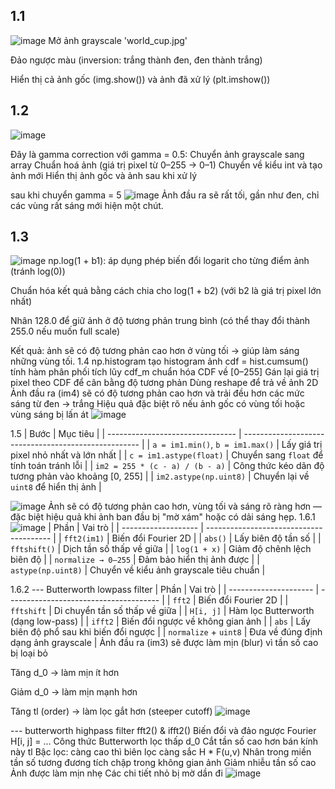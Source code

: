 1.1
------
![image](https://github.com/user-attachments/assets/557e572c-036c-4fc1-a6b9-d170e5302670)
Mở ảnh grayscale 'world_cup.jpg'

Đảo ngược màu (inversion: trắng thành đen, đen thành trắng)

Hiển thị cả ảnh gốc (img.show()) và ảnh đã xử lý (plt.imshow())


1.2
------
![image](https://github.com/user-attachments/assets/3b71b060-3900-4276-ac6a-4ef2c49add1c)

Đây là gamma correction với gamma = 0.5:
Chuyển ảnh grayscale sang array
Chuẩn hoá ảnh (giá trị pixel từ 0–255 → 0–1)
Chuyển về kiểu int và tạo ảnh mới
Hiển thị ảnh gốc và ảnh sau khi xử lý

sau khi chuyển gamma = 5 
![image](https://github.com/user-attachments/assets/b903e9e9-c965-4933-90a5-6df3f4fa1e14)
Ảnh đầu ra sẽ rất tối, gần như đen, chỉ các vùng rất sáng mới hiện một chút.


1.3
------
![image](https://github.com/user-attachments/assets/99eae6ef-7855-4535-a96f-017dcbef6135)
np.log(1 + b1): áp dụng phép biến đổi logarit cho từng điểm ảnh (tránh log(0))

Chuẩn hóa kết quả bằng cách chia cho log(1 + b2) (với b2 là giá trị pixel lớn nhất)

Nhân 128.0 để giữ ảnh ở độ tương phản trung bình (có thể thay đổi thành 255.0 nếu muốn full scale)

Kết quả: ảnh sẽ có độ tương phản cao hơn ở vùng tối → giúp làm sáng những vùng tối.
1.4
np.histogram tạo histogram ảnh
cdf = hist.cumsum() tính hàm phân phối tích lũy
cdf_m chuẩn hóa CDF về [0–255]
Gán lại giá trị pixel theo CDF để cân bằng độ tương phản
Dùng reshape để trả về ảnh 2D
Ảnh đầu ra (im4) sẽ có độ tương phản cao hơn và trải đều hơn các mức sáng từ đen → trắng
Hiệu quả đặc biệt rõ nếu ảnh gốc có vùng tối hoặc vùng sáng bị lấn át
![image](https://github.com/user-attachments/assets/04baacb3-4753-4a45-a7c6-b87224079415)

1.5
| Bước                             | Mục tiêu                                             |
| -------------------------------- | ---------------------------------------------------- |
| `a = im1.min()`, `b = im1.max()` | Lấy giá trị pixel nhỏ nhất và lớn nhất               |
| `c = im1.astype(float)`          | Chuyển sang `float` để tính toán tránh lỗi           |
| `im2 = 255 * (c - a) / (b - a)`  | Công thức kéo dãn độ tương phản vào khoảng \[0, 255] |
| `im2.astype(np.uint8)`           | Chuyển lại về `uint8` để hiển thị ảnh                |

![image](https://github.com/user-attachments/assets/c0ee8e18-36c1-4ee3-97e6-22940614da99)
Ảnh sẽ có độ tương phản cao hơn, vùng tối và sáng rõ ràng hơn — đặc biệt hiệu quả khi ảnh ban đầu bị "mờ xám" hoặc có dải sáng hẹp.
1.6.1
![image](https://github.com/user-attachments/assets/e0b4f3fb-42ee-4af8-9747-affcd752c27d)
| Phần                | Vai trò                                 |
| ------------------- | --------------------------------------- |
| `fft2(im1)`         | Biến đổi Fourier 2D                     |
| `abs()`             | Lấy biên độ tần số                      |
| `fftshift()`        | Dịch tần số thấp về giữa                |
| `log(1 + x)`        | Giảm độ chênh lệch biên độ              |
| `normalize → 0–255` | Đảm bảo hiển thị ảnh được               |
| `astype(np.uint8)`  | Chuyển về kiểu ảnh grayscale tiêu chuẩn |

1.6.2
--- Butterworth lowpass filter
| Phần                  | Vai trò                                |
| --------------------- | -------------------------------------- |
| `fft2`                | Biến đổi Fourier 2D                    |
| `fftshift`            | Di chuyển tần số thấp về giữa          |
| `H[i, j]`             | Hàm lọc Butterworth (dạng low-pass)    |
| `ifft2`               | Biến đổi ngược về không gian ảnh       |
| `abs`                 | Lấy biên độ phổ sau khi biến đổi ngược |
| `normalize` + `uint8` | Đưa về đúng định dạng ảnh grayscale    |
Ảnh đầu ra (im3) sẽ được làm mịn (blur) vì tần số cao bị loại bỏ

Tăng d_0 → làm mịn ít hơn

Giảm d_0 → làm mịn mạnh hơn

Tăng tl (order) → làm lọc gắt hơn (steeper cutoff)
![image](https://github.com/user-attachments/assets/e3318494-8381-4017-8dca-c307b2f42658)


--- butterworth highpass filter
fft2() & ifft2()	Biến đổi và đảo ngược Fourier
H[i, j] = ...	Công thức Butterworth lọc thấp
d_0	Cắt tần số cao hơn bán kính này
tl	Bậc lọc: càng cao thì biên lọc càng sắc
H * F(u,v)	Nhân trong miền tần số tương đương tích chập trong không gian ảnh
Giảm nhiễu tần số cao
Ảnh được làm mịn nhẹ
Các chi tiết nhỏ bị mờ dần đi
![image](https://github.com/user-attachments/assets/2292fa38-4353-4a7b-8cc7-4a228e779c44)
